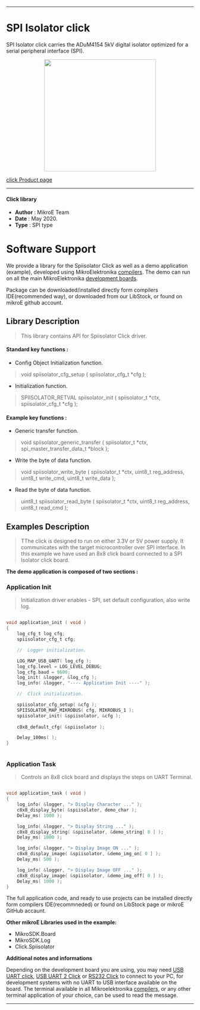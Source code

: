 

---
# SPI Isolator click

SPI Isolator click carries the ADuM4154 5kV digital isolator optimized for a serial peripheral interface (SPI).

<p align="center">
  <img src="https://download.mikroe.com/images/click_for_ide/spiisolator_click.png" height=300px>
</p>

[click Product page](https://www.mikroe.com/spi-isolator-click)

---


#### Click library 

- **Author**        : MikroE Team
- **Date**          : May 2020.
- **Type**          : SPI type


# Software Support

We provide a library for the Spiisolator Click 
as well as a demo application (example), developed using MikroElektronika 
[compilers](https://shop.mikroe.com/compilers). 
The demo can run on all the main MikroElektronika [development boards](https://shop.mikroe.com/development-boards).

Package can be downloaded/installed directly form compilers IDE(recommended way), or downloaded from our LibStock, or found on mikroE github account. 

## Library Description

> This library contains API for Spiisolator Click driver.

#### Standard key functions :

- Config Object Initialization function.
> void spiisolator_cfg_setup ( spiisolator_cfg_t *cfg ); 
 
- Initialization function.
> SPIISOLATOR_RETVAL spiisolator_init ( spiisolator_t *ctx, spiisolator_cfg_t *cfg );

#### Example key functions :

- Generic transfer function.
> void spiisolator_generic_transfer ( spiisolator_t *ctx, spi_master_transfer_data_t *block );
 
- Write the byte of data function.
> void spiisolator_write_byte ( spiisolator_t *ctx, uint8_t reg_address, uint8_t write_cmd, uint8_t write_data );

- Read the byte of data function.
> uint8_t spiisolator_read_byte ( spiisolator_t *ctx, uint8_t reg_address, uint8_t read_cmd );

## Examples Description
 
> TThe click is designed to run on either 3.3V or 5V power supply. It communicates with the target microcontroller over SPI interface.
> In this example we have used an 8x8 click board connected to a SPI Isolator click board. 

**The demo application is composed of two sections :**

### Application Init 

> Initialization driver enables - SPI, set default configuration, also write log. 

```c

void application_init ( void )
{
    log_cfg_t log_cfg;
    spiisolator_cfg_t cfg;

    //  Logger initialization.

    LOG_MAP_USB_UART( log_cfg );
    log_cfg.level = LOG_LEVEL_DEBUG;
    log_cfg.baud = 9600;
    log_init( &logger, &log_cfg );
    log_info( &logger, "---- Application Init ----" );

    //  Click initialization.

    spiisolator_cfg_setup( &cfg );
    SPIISOLATOR_MAP_MIKROBUS( cfg, MIKROBUS_1 );
    spiisolator_init( &spiisolator, &cfg );
    
    c8x8_default_cfg( &spiisolator );

    Delay_100ms( );
}
  
```

### Application Task

> Controls an 8x8 click board and displays the steps on UART Terminal.

```c

void application_task ( void )
{
    log_info( &logger, "> Display Character ..." );
    c8x8_display_byte( &spiisolator, demo_char );
    Delay_ms( 1000 );

    log_info( &logger, "> Display String ..." );
    c8x8_display_string( &spiisolator, &demo_string[ 0 ] );
    Delay_ms( 1000 );

    log_info( &logger, "> Display Image ON ..." );
    c8x8_display_image( &spiisolator, &demo_img_on[ 0 ] );
    Delay_ms( 500 );

    log_info( &logger, "> Display Image OFF ..." );
    c8x8_display_image( &spiisolator, &demo_img_off[ 0 ] );
    Delay_ms( 1000 );
}  

```

The full application code, and ready to use projects can be  installed directly form compilers IDE(recommneded) or found on LibStock page or mikroE GitHub accaunt.

**Other mikroE Libraries used in the example:** 

- MikroSDK.Board
- MikroSDK.Log
- Click.Spiisolator

**Additional notes and informations**

Depending on the development board you are using, you may need 
[USB UART click](https://shop.mikroe.com/usb-uart-click), 
[USB UART 2 Click](https://shop.mikroe.com/usb-uart-2-click) or 
[RS232 Click](https://shop.mikroe.com/rs232-click) to connect to your PC, for 
development systems with no UART to USB interface available on the board. The 
terminal available in all Mikroelektronika 
[compilers](https://shop.mikroe.com/compilers), or any other terminal application 
of your choice, can be used to read the message.



---
